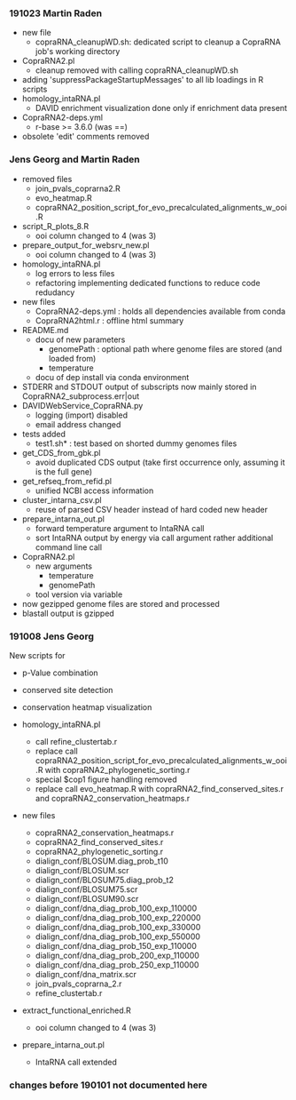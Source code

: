 
### 191023 Martin Raden

- new file 
  - copraRNA_cleanupWD.sh: dedicated script to cleanup a CopraRNA job's working directory
- CopraRNA2.pl
  - cleanup removed with calling copraRNA_cleanupWD.sh
- adding 'suppressPackageStartupMessages' to all lib loadings in R scripts
- homology_intaRNA.pl
  - DAVID enrichment visualization done only if enrichment data present
- CopraRNA2-deps.yml
  - r-base >= 3.6.0 (was ==)
- obsolete 'edit' comments removed

### Jens Georg and Martin Raden

- removed files
  - join_pvals_coprarna2.R 
  - evo_heatmap.R 
  - copraRNA2_position_script_for_evo_precalculated_alignments_w_ooi.R 
- script_R_plots_8.R
  - ooi column changed to 4 (was 3)
- prepare_output_for_websrv_new.pl 
  - ooi column changed to 4 (was 3)
- homology_intaRNA.pl 
  - log errors to less files
  - refactoring implementing dedicated functions to reduce code redudancy 
- new files
  - CopraRNA2-deps.yml : holds all dependencies available from conda
  - CopraRNA2html.r : offline html summary
- README.md 
  - docu of new parameters
    - genomePath : optional path where genome files are stored (and loaded from)
    - temperature
  - docu of dep install via conda environment
- STDERR and STDOUT output of subscripts now mainly stored in CopraRNA2_subprocess.err|out
- DAVIDWebService_CopraRNA.py 
  - logging (import) disabled
  - email address changed
- tests added
  - test1.sh* : test based on shorted dummy genomes files
- get_CDS_from_gbk.pl 
  - avoid duplicated CDS output (take first occurrence only, assuming it is the full gene)
- get_refseq_from_refid.pl 
  - unified NCBI access information
- cluster_intarna_csv.pl 
  - reuse of parsed CSV header instead of hard coded new header
- prepare_intarna_out.pl 
  - forward temperature argument to IntaRNA call
  - sort IntaRNA output by energy via call argument rather additional command line call
- CopraRNA2.pl
  - new arguments
    - temperature
    - genomePath
  - tool version via variable
- now gezipped genome files are stored and processed
- blastall output is gzipped

### 191008 Jens Georg

New scripts for
- p-Value combination
- conserved site detection
- conservation heatmap visualization

- homology_intaRNA.pl 
  - call refine_clustertab.r
  - replace call copraRNA2_position_script_for_evo_precalculated_alignments_w_ooi.R with copraRNA2_phylogenetic_sorting.r 
  - special $cop1 figure handling removed
  - replace call evo_heatmap.R with copraRNA2_find_conserved_sites.r and copraRNA2_conservation_heatmaps.r
- new files
  - copraRNA2_conservation_heatmaps.r 
  - copraRNA2_find_conserved_sites.r 
  - copraRNA2_phylogenetic_sorting.r 
  - dialign_conf/BLOSUM.diag_prob_t10 
  - dialign_conf/BLOSUM.scr 
  - dialign_conf/BLOSUM75.diag_prob_t2 
  - dialign_conf/BLOSUM75.scr 
  - dialign_conf/BLOSUM90.scr 
  - dialign_conf/dna_diag_prob_100_exp_110000 
  - dialign_conf/dna_diag_prob_100_exp_220000 
  - dialign_conf/dna_diag_prob_100_exp_330000 
  - dialign_conf/dna_diag_prob_100_exp_550000 
  - dialign_conf/dna_diag_prob_150_exp_110000 
  - dialign_conf/dna_diag_prob_200_exp_110000 
  - dialign_conf/dna_diag_prob_250_exp_110000 
  - dialign_conf/dna_matrix.scr 
  - join_pvals_coprarna_2.r 
  - refine_clustertab.r 
- extract_functional_enriched.R 
  - ooi column changed to 4 (was 3)
- prepare_intarna_out.pl 
  - IntaRNA call extended

### changes before 190101 not documented here


